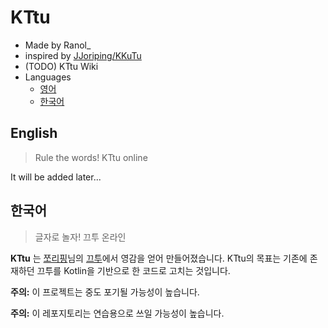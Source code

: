 # KTtu
 * Made by Ranol_
 * inspired by [JJoriping/KKuTu](https://github.com/JJoriping/KKuTu)
 * (TODO) KTtu Wiki
 * Languages
    * [영어](#영어)
    * [한국어](#한국어)

## English
> Rule the words! KTtu online

It will be added later...

## 한국어
> 글자로 놀자! 끄투 온라인

**KTtu** 는 [쪼리핑](http://blog.jjo.kr/)님의 [끄투](https://github.com/JJoriping/KKuTu)에서 영감을 얻어 만들어졌습니다.
KTtu의 목표는 기존에 존재하던 끄투를 Kotlin을 기반으로 한 코드로 고치는 것입니다.

**주의:** 이 프로젝트는 중도 포기될 가능성이 높습니다.

**주의:** 이 레포지토리는 연습용으로 쓰일 가능성이 높습니다.
